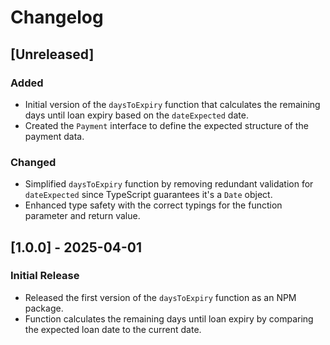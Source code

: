 # Changelog

## [Unreleased]

### Added
- Initial version of the `daysToExpiry` function that calculates the remaining days until loan expiry based on the `dateExpected` date.
- Created the `Payment` interface to define the expected structure of the payment data.

### Changed
- Simplified `daysToExpiry` function by removing redundant validation for `dateExpected` since TypeScript guarantees it's a `Date` object.
- Enhanced type safety with the correct typings for the function parameter and return value.

## [1.0.0] - 2025-04-01

### Initial Release
- Released the first version of the `daysToExpiry` function as an NPM package.
- Function calculates the remaining days until loan expiry by comparing the expected loan date to the current date.
